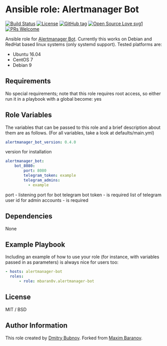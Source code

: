 # Ansible role: Alertmanager Bot

[![Build Status](https://travis-ci.org/mbaran0v/ansible-role-alertmanager-bot.svg?branch=master)](https://travis-ci.org/mbaran0v/ansible-role-alertmanager-bot) [![License](https://img.shields.io/badge/license-MIT%20License-brightgreen.svg)](https://opensource.org/licenses/MIT) [![GitHub tag](https://img.shields.io/github/tag/mbaran0v/ansible-role-alertmanager-bot.svg)](https://github.com/mbaran0v/ansible-role-alertmanager-bot/tags/) [![Open Source Love svg1](https://badges.frapsoft.com/os/v1/open-source.svg?v=103)](https://github.com/ellerbrock/open-source-badges/) [![PRs Welcome](https://img.shields.io/badge/PRs-welcome-brightgreen.svg?style=flat-square)](http://makeapullrequest.com)

Ansible role for [Alertmanager Bot](https://github.com/metalmatze/alertmanager-bot). Currently this works on Debian and RedHat based linux systems (only systemd support). Tested platforms are:

* Ubuntu 16.04
* CentOS 7
* Debian 9

Requirements
------------

No special requirements; note that this role requires root access, so either run it in a playbook with a global become: yes

Role Variables
--------------

The variables that can be passed to this role and a brief description about them are as follows. (For all variables, take a look at defaults/main.yml)

```yaml
alertmanager_bot_version: 0.4.0
```
version for installation

```yaml
alertmanager_bot:
    bot_8080:
        port: 8080
        telegram_token: example
        telegram_admins:
          - example
```
port - listening port for bot
telegram bot token - is required
list of telegram user id for admin accounts - is required

Dependencies
------------

None

Example Playbook
----------------

Including an example of how to use your role (for instance, with variables passed in as parameters) is always nice for users too:

```yaml
- hosts: alertmanager-bot
  roles:
      - role: mbaran0v.alertmanager-bot
```

License
-------

MIT / BSD

Author Information
------------------

This role created  by [Dmitry Bubnov](https://github.com/bubnovd).
Forked from [Maxim Baranov](https://github.com/mbaran0v).
